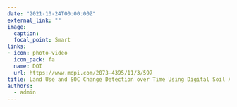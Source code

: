 ```yaml
---
date: "2021-10-24T00:00:00Z"
external_link: ""
image:
  caption: 
  focal_point: Smart
links:
- icon: photo-video
  icon_pack: fa
  name: DOI
  url: https://www.mdpi.com/2073-4395/11/3/597
title: Land Use and SOC Change Detection over Time Using Digital Soil Assessment
authors: 
  - admin
---
```

